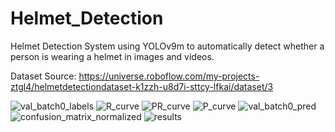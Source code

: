 # Helmet_Detection
Helmet Detection System using YOLOv9m to automatically detect whether a person is wearing a helmet in images and videos.

Dataset Source: https://universe.roboflow.com/my-projects-ztgl4/helmetdetectiondataset-k1zzh-u8d7i-sttcy-lfkai/dataset/3


![val_batch0_labels](https://github.com/user-attachments/assets/dad395e8-2bd9-40ad-8b1b-3d0f7149396d)
![R_curve](https://github.com/user-attachments/assets/f6ccff95-2f0c-4ca3-bbc6-70ba78714179)
![PR_curve](https://github.com/user-attachments/assets/664600a2-80cd-4f10-a924-a5a056727a33)
![P_curve](https://github.com/user-attachments/assets/a3750c52-71d0-4997-8960-22386eb684e6)
![val_batch0_pred](https://github.com/user-attachments/assets/1ab06189-de2e-428e-a735-bca40e573f3e)
![confusion_matrix_normalized](https://github.com/user-attachments/assets/611d3b29-ca7d-40c6-b440-c3897ee6e996)
![results](https://github.com/user-attachments/assets/6fc57b72-9dc4-4e00-abde-775e5040bafa)
